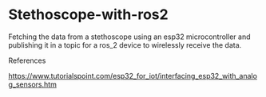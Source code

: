 # Stethoscope-with-ros2
Fetching the data from a stethoscope using an esp32 microcontroller and publishing it in a topic for a ros_2 device to wirelessly receive the data.

References

https://www.tutorialspoint.com/esp32_for_iot/interfacing_esp32_with_analog_sensors.htm
